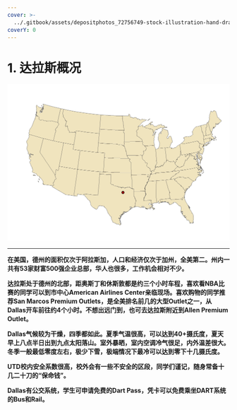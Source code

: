 ```yaml
---
cover: >-
  ../.gitbook/assets/depositphotos_72756749-stock-illustration-hand-drawn-dallas-skyline.jpeg
coverY: 0
---
```


# 1. 达拉斯概况

![达拉斯在美国的位置](../.gitbook/assets/Dallas-map.jpeg)

****

**在美国，德州的面积仅次于阿拉斯加，人口和经济仅次于加州，全美第二。州内一共有53家财富500强企业总部，华人也很多，工作机会相对不少。**&#x20;

**达拉斯处于德州的北部，距奥斯丁和休斯敦都是约三个小时车程，喜欢看NBA比赛的同学可以到市中心American Airlines Center亲临现场。喜欢购物的同学推荐San Marcos Premium Outlets，是全美排名前几的大型Outlet之一，从Dallas开车前往约4个小时。不想出远门到，也可去达拉斯附近到Allen Premium Outlet。**

**Dallas气候较为干燥，四季都如此。夏季气温很高，可以达到40+摄氏度，夏天早上八点半日出到九点太阳落山。室外暴晒，室内空调冷气很足，内外温差很大。冬季一般最低零度左右，极少下雪，极端情况下最冷可以达到零下十几摄氏度。**

**UTD校内安全系数很高，校外会有一些不安全的区段，同学们谨记，随身常备十几二十刀的“保命钱”。**

**Dallas有公交系统，学生可申请免费的Dart Pass，凭卡可以免费乘坐DART系统的Bus和Rail。**
